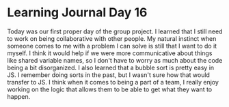 # Learning Journal Day 16

Today was our first proper day of the group project. I learned that I still need to work on being collaborative with other people. My natural instinct when someone comes to me with a problem I can solve is still that I want to do it myself. I think it would help if we were more communicative about things like shared variable names, so I don't have to worry as much about the code being a bit disorganized. I also learned that a bubble sort is pretty easy in JS. I remember doing sorts in the past, but I wasn't sure how that would transfer to JS. I think when it comes to being a part of a team, I really enjoy working on the logic that allows them to be able to get what they want to happen.
